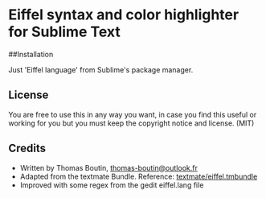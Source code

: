 # Eiffel syntax and color highlighter for Sublime Text

##Installation

Just 'Eiffel language' from Sublime's package manager.

## License

You are free to use this in any way you want, in case you find this
useful or working for you but you must keep the copyright notice and license. (MIT)

## Credits
* Written by Thomas Boutin, <thomas-boutin@outlook.fr>
* Adapted from the textmate Bundle. Reference: [textmate/eiffel.tmbundle](https://github.com/textmate/eiffel.tmbundle)
* Improved with some regex from the gedit eiffel.lang file